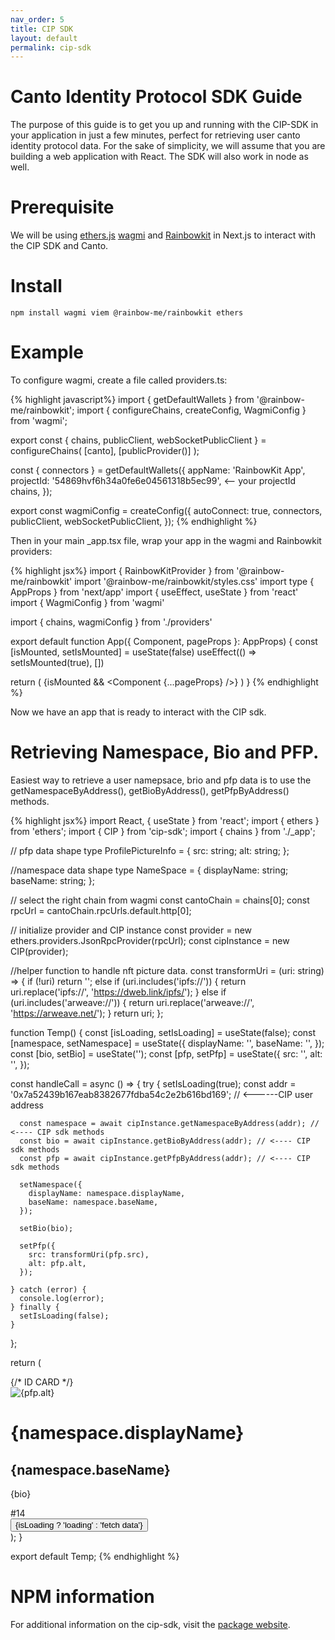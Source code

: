 ```yaml
---
nav_order: 5
title: CIP SDK
layout: default
permalink: cip-sdk
---
```


# Canto Identity Protocol SDK Guide

The purpose of this guide is to get you up and running with the CIP-SDK in your application in just a few minutes, perfect for retrieving user canto identity protocol data. For the sake of simplicity, we will assume that you are building a web application with React. The SDK will also work in node as well. 

# Prerequisite
We will be using [ethers.js](https://docs.ethers.org/v5/) [wagmi](https://wagmi.sh/) and [Rainbowkit](https://www.rainbowkit.com) in Next.js to interact with the CIP SDK and Canto.

# Install
```
npm install wagmi viem @rainbow-me/rainbowkit ethers
```

# Example
To configure wagmi, create a file called providers.ts:

{% highlight javascript%}
import { getDefaultWallets } from '@rainbow-me/rainbowkit';
import { configureChains, createConfig, WagmiConfig } from 'wagmi';

export const { chains, publicClient, webSocketPublicClient } = configureChains(
  [canto],
  [publicProvider()]
);

const { connectors } = getDefaultWallets({
  appName: 'RainbowKit App',
  projectId: '54869hvf6h34a0fe6e04561318b5ec99', <-- your projectId
  chains,
});

export const wagmiConfig = createConfig({
  autoConnect: true,
  connectors,
  publicClient,
  webSocketPublicClient,
});
{% endhighlight %}

Then in your main _app.tsx file, wrap your app in the wagmi and Rainbowkit providers:

{% highlight jsx%}
import { RainbowKitProvider } from '@rainbow-me/rainbowkit'
import '@rainbow-me/rainbowkit/styles.css'
import type { AppProps } from 'next/app'
import { useEffect, useState } from 'react'
import { WagmiConfig } from 'wagmi'

import { chains, wagmiConfig } from './providers'

export default function App({ Component, pageProps }: AppProps) {
  const [isMounted, setIsMounted] = useState(false)
  useEffect(() => setIsMounted(true), [])

  return (
    <WagmiConfig config={wagmiConfig}>
      <RainbowKitProvider chains={chains}>
        {isMounted && <Component {...pageProps} />}
      </RainbowKitProvider>
    </WagmiConfig>
  )
}
{% endhighlight %}

Now we have an app that is ready to interact with the CIP sdk. 


# Retrieving Namespace, Bio and PFP.

Easiest way to retrieve a user namepsace, brio and pfp data is to use the getNamespaceByAddress(), getBioByAddress(), getPfpByAddress() methods. 

{% highlight jsx%}
import React, { useState } from 'react';
import { ethers } from 'ethers';
import { CIP } from 'cip-sdk';
import { chains } from './_app';

// pfp data shape
type ProfilePictureInfo = {
  src: string;
  alt: string;
};

//namespace data shape
type NameSpace = {
  displayName: string;
  baseName: string;
};

// select the right chain from wagmi
const cantoChain = chains[0];
const rpcUrl = cantoChain.rpcUrls.default.http[0];

// initialize provider and CIP instance
const provider = new ethers.providers.JsonRpcProvider(rpcUrl);
const cipInstance = new CIP(provider);

//helper function to handle nft picture data. 
const transformUri = (uri: string) => {
  if (!uri) return '';
  else if (uri.includes('ipfs://')) {
    return uri.replace('ipfs://', 'https://dweb.link/ipfs/');
  } else if (uri.includes('arweave://')) {
    return uri.replace('arweave://', 'https://arweave.net/');
  }
  return uri;
};

function Temp() {
  const [isLoading, setIsLoading] = useState(false);
  const [namespace, setNamespace] = useState<NameSpace>({
    displayName: '',
    baseName: '',
  });
  const [bio, setBio] = useState('');
  const [pfp, setPfp] = useState<ProfilePictureInfo>({
    src: '',
    alt: '',
  });

  const handleCall = async () => {
    try {
      setIsLoading(true);
      const addr = '0x7a52439b167eab8382677fdba54c2e2b616bd169'; // <------CIP user address
      
      const namespace = await cipInstance.getNamespaceByAddress(addr); // <---- CIP sdk methods
      const bio = await cipInstance.getBioByAddress(addr); // <---- CIP sdk methods
      const pfp = await cipInstance.getPfpByAddress(addr); // <---- CIP sdk methods
  
      setNamespace({
        displayName: namespace.displayName,
        baseName: namespace.baseName,
      });
  
      setBio(bio);
  
      setPfp({
        src: transformUri(pfp.src),
        alt: pfp.alt,
      });
  
    } catch (error) {
      console.log(error);
    } finally {
      setIsLoading(false);
    }
  };
  

  return (
    <div className='mt-20 flex justify-center align-middle'>
      <div className=''>
        {/* ID CARD */}
        <div
          id='shared-id'
          className='m-auto flex max-w-xl flex-col bg-idCard py-3 px-3'
        >
          <div className='mr-4 flex-shrink-0'></div>
          <div className='flex h-[345px] w-[345px] flex-col items-center justify-between bg-white p-3'>
            <img
              src={pfp.src}
              height={90}
              width={135}
              alt={pfp.alt}
              className='rounded-full'
            />
            <h1 className='mb-1 mt-4 break-words text-2xl'>{namespace.displayName}</h1>
            <h2 className='text-md mb-2 text-gray-400'>{namespace.baseName}</h2>
            <p className='flex-grow text-sm'>{bio}</p>
          </div>
          <div className='mt-1.5 flex justify-between'>
            <div className='mt-1 text-xl font-light text-white'>#14</div>
            <div className='text-md font-light text-white'>
            </div>
            <div
              onClick={handleCall}
              className='items-center bg-slate-600 text-white'
            >
              <button className='rounded bg-slate-500 py-2 px-4 font-bold text-white hover:bg-slate-700'>
                {isLoading ? 'loading' : 'fetch data'}
              </button>
            </div>
          </div>
        </div>
      </div>
    </div>
  );
}

export default Temp;
{% endhighlight %}

# NPM information
For additional information on the cip-sdk, visit the [package website](https://www.npmjs.com/package/cip-sdk).